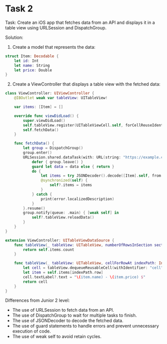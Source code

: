 # Task 2

Task: Create an iOS app that fetches data from an API and displays it in a table
view using URLSession and DispatchGroup.

Solution:

1. Create a model that represents the data:

```swift
struct Item: Decodable {
    let id: Int
    let name: String
    let price: Double
}
```

2. Create a ViewController that displays a table view with the fetched data:

```swift
class ViewController: UIViewController {
    @IBOutlet weak var tableView: UITableView!

    var items: [Item] = []

    override func viewDidLoad() {
        super.viewDidLoad()
        self.tableView.register(UITableViewCell.self, forCellReuseIdentifier: "cell")
        self.fetchData()
    }

    func fetchData() {
        let group = DispatchGroup()
        group.enter()
        URLSession.shared.dataTask(with: URL(string: "https://example.com/items.json")!) { [weak self] data, response, error in
            defer { group.leave() }
            guard let data = data else { return }
            do {
                let items = try JSONDecoder().decode([Item].self, from: data)
                @synchronized(self) {
                    self?.items = items
                }
            } catch {
                print(error.localizedDescription)
            }
        }.resume()
        group.notify(queue: .main) { [weak self] in
            self?.tableView.reloadData()
        }
    }
}

extension ViewController: UITableViewDataSource {
    func tableView(_ tableView: UITableView, numberOfRowsInSection section: Int) -> Int {
        return self.items.count
    }

    func tableView(_ tableView: UITableView, cellForRowAt indexPath: IndexPath) -> UITableViewCell {
        let cell = tableView.dequeueReusableCell(withIdentifier: "cell", for: indexPath)
        let item = self.items[indexPath.row]
        cell.textLabel?.text = "\(item.name) - \(item.price) $"
        return cell
    }
}
```

Differences from Junior 2 level:

-   The use of URLSession to fetch data from an API.
-   The use of DispatchGroup to wait for multiple tasks to finish.
-   The use of JSONDecoder to decode the fetched data.
-   The use of guard statements to handle errors and prevent unnecessary
    execution of code.
-   The use of weak self to avoid retain cycles.
